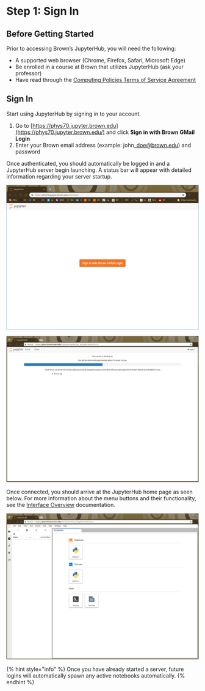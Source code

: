 # Step 1: Sign In

## Before Getting Started

 Prior to accessing Brown’s JupyterHub, you will need the following:

*  A supported web browser \(Chrome, Firefox, Safari, Microsoft Edge\)
*  Be enrolled in a course at Brown that utilizes JupyterHub \(ask your professor\)
*  Have read through the [Computing Policies Terms of Service Agreement](../computing-policy.md#brown-jupyterhub-terms-and-service-agreement)

## Sign In

 Start using JupyterHub by signing in to your account.

1.  Go to [https://phys70.jupyter.brown.edu](https://phys70.jupyter.brown.edu/) and click **Sign in with Brown GMail Login** 
2.  Enter your Brown email address \(example: john\_doe@brown.edu\) and password

Once authenticated, you should automatically be logged in and a JupyterHub server begin launching. A status bar will appear with detailed information regarding your server startup.

![](../.gitbook/assets/image%20%282%29.png)

![Status page once server has been requested](../.gitbook/assets/screenshot-from-2018-08-29-15-30-05.png)

Once connected, you should arrive at the JupyterHub home page as seen below. For more information about the menu buttons and their functionality, see the [Interface Overview](../help-and-support/interface-overview.md) documentation.

![Home launch screen once a new server has been started.](../.gitbook/assets/home.png)

{% hint style="info" %}
 Once you have already started a server, future logins will automatically spawn any active notebooks automatically.
{% endhint %}



